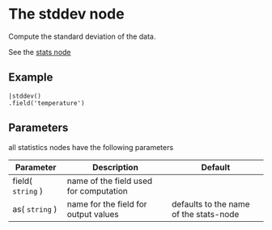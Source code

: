 The stddev node
=====================

Compute the standard deviation of the data.

See the [stats node](/nodes/stats)

Example
-------
    
    |stddev()
    .field('temperature') 


Parameters
----------
all statistics nodes have the following parameters

Parameter     | Description | Default 
--------------|-------------|--------- 
field( `string` )|name of the field used for computation|
as( `string` )| name for the field for output values| defaults to the name of the stats-node

